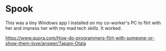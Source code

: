 Spook
=====

This was a tiny Windows app I installed on my co-worker's PC to flirt with her and impress her with my mad tech skillz. It worked.

https://www.quora.com/How-do-programmers-flirt-with-someone-or-show-them-love/answer/Tapani-Otala
